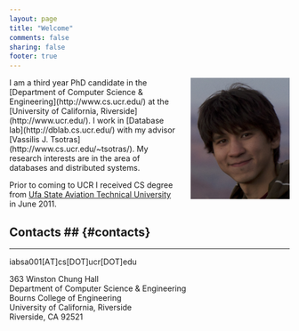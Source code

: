```yaml
---
layout: page
title: "Welcome"
comments: false
sharing: false
footer: true
---
```


<img id="profile_photo" src="images/photo.jpg" alt="Ildar Profile Photo" title="Ildar Absalyamov" style="float:right;margin:0 0 0 20px" height="218" width="178">
I am a third year PhD candidate in the [Department of Computer Science & Engineering](http://www.cs.ucr.edu/) at the [University of California, Riverside](http://www.ucr.edu/).
I work in [Database lab](http://dblab.cs.ucr.edu/) with my advisor [Vassilis J. Tsotras](http://www.cs.ucr.edu/~tsotras/). My research interests are in the area of databases and distributed systems.

Prior to coming to UCR I received CS degree from [Ufa State Aviation Technical University](http://ugatu.ac.ru/) in June 2011.


## Contacts ## {#contacts}
---------

iabsa001[АT]cs[DOT]ucr[DОT]edu

363 Winston Chung Hall  
Department of Computer Science & Engineering  
Bourns College of Engineering  
University of California, Riverside  
Riverside, CA 92521  
	